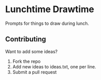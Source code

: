 # Lunchtime Drawtime

Prompts for things to draw during lunch.

## Contributing

Want to add some ideas?

1. Fork the repo
1. Add new ideas to ideas.txt, one per line.
1. Submit a pull request
